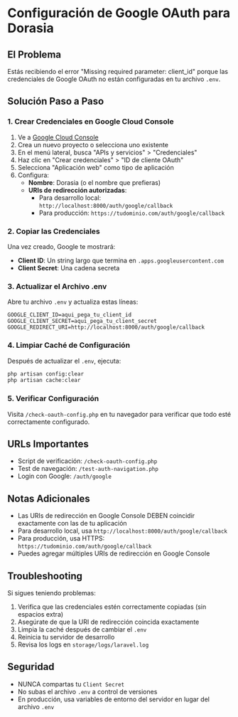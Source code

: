 # Configuración de Google OAuth para Dorasia

## El Problema
Estás recibiendo el error "Missing required parameter: client_id" porque las credenciales de Google OAuth no están configuradas en tu archivo `.env`.

## Solución Paso a Paso

### 1. Crear Credenciales en Google Cloud Console

1. Ve a [Google Cloud Console](https://console.cloud.google.com/)
2. Crea un nuevo proyecto o selecciona uno existente
3. En el menú lateral, busca "APIs y servicios" > "Credenciales"
4. Haz clic en "Crear credenciales" > "ID de cliente OAuth"
5. Selecciona "Aplicación web" como tipo de aplicación
6. Configura:
   - **Nombre**: Dorasia (o el nombre que prefieras)
   - **URIs de redirección autorizadas**: 
     - Para desarrollo local: `http://localhost:8000/auth/google/callback`
     - Para producción: `https://tudominio.com/auth/google/callback`

### 2. Copiar las Credenciales

Una vez creado, Google te mostrará:
- **Client ID**: Un string largo que termina en `.apps.googleusercontent.com`
- **Client Secret**: Una cadena secreta

### 3. Actualizar el Archivo .env

Abre tu archivo `.env` y actualiza estas líneas:

```env
GOOGLE_CLIENT_ID=aqui_pega_tu_client_id
GOOGLE_CLIENT_SECRET=aqui_pega_tu_client_secret
GOOGLE_REDIRECT_URI=http://localhost:8000/auth/google/callback
```

### 4. Limpiar Caché de Configuración

Después de actualizar el `.env`, ejecuta:

```bash
php artisan config:clear
php artisan cache:clear
```

### 5. Verificar Configuración

Visita `/check-oauth-config.php` en tu navegador para verificar que todo esté correctamente configurado.

## URLs Importantes

- Script de verificación: `/check-oauth-config.php`
- Test de navegación: `/test-auth-navigation.php`
- Login con Google: `/auth/google`

## Notas Adicionales

- Las URIs de redirección en Google Console DEBEN coincidir exactamente con las de tu aplicación
- Para desarrollo local, usa `http://localhost:8000/auth/google/callback`
- Para producción, usa HTTPS: `https://tudominio.com/auth/google/callback`
- Puedes agregar múltiples URIs de redirección en Google Console

## Troubleshooting

Si sigues teniendo problemas:

1. Verifica que las credenciales estén correctamente copiadas (sin espacios extra)
2. Asegúrate de que la URI de redirección coincida exactamente
3. Limpia la caché después de cambiar el `.env`
4. Reinicia tu servidor de desarrollo
5. Revisa los logs en `storage/logs/laravel.log`

## Seguridad

- NUNCA compartas tu `Client Secret`
- No subas el archivo `.env` a control de versiones
- En producción, usa variables de entorno del servidor en lugar del archivo `.env`